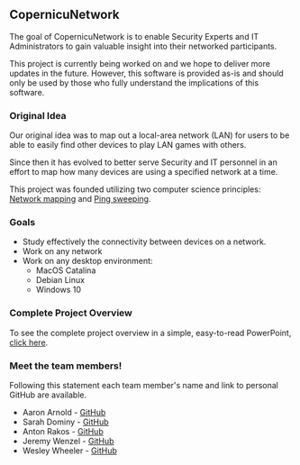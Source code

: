 ## CopernicuNetwork 

The goal of CopernicuNetwork is to enable Security Experts and IT Administrators to gain valuable insight into their networked participants. 

This project is currently being worked on and we hope to deliver more updates in the future. However, this software is provided as-is and should only be used by those who fully understand the implications of this software. 

### Original Idea

Our original idea was to map out a local-area network (LAN) for users to be able to easily find other devices to play LAN games with others. 

Since then it has evolved to better serve Security and IT personnel in an effort to map how many devices are using a specified network at a time. 

This project was founded utilizing two computer science principles: [Network mapping](https://en.wikipedia.org/wiki/Network_mapping) and [Ping sweeping](https://en.wikipedia.org/wiki/Ping_sweep).

### Goals  

* Study effectively the connectivity between devices on a network.
* Work on any network
* Work on any desktop environment: 
  * MacOS Catalina
  * Debian Linux
  * Windows 10

### Complete Project Overview

To see the complete project overview in a simple, easy-to-read PowerPoint, [click here](https://texastechuniversity-my.sharepoint.com/:p:/g/personal/aaron_arnold_ttu_edu/EQhELVO1D5ZHjtniTN4jFUQBZgBs5xWH_UXHiriNtAvHDg?e=cXcuaJ). 

### Meet the team members! 

Following this statement each team member's name and link to personal GitHub are available. 

* Aaron Arnold - [GitHub](https://github.com/apape97) 
* Sarah Dominy - [GitHub](https://github.com/SarahDominy) 
* Anton Rakos - [GitHub](https://github.com/AntonAlbertovich) 
* Jeremy Wenzel - [GitHub](https://github.com/jewenzel13) 
* Wesley Wheeler - [GitHub](https://github.com/WinterWulfe)
